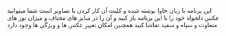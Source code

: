  این برنامه با زبان جاوا نوشته شده و کلیت آن کار کردن با تصاویر است
شما میتوانید عکس دلخواه خود را با این برنامه باز کنید و آن را در سایز های مختاف و میزان نور های متفاوت و سیاه و سفید تماشا کنید
همچنین امکان تغییر عکس ها و ویژگی ها وجود دارد
